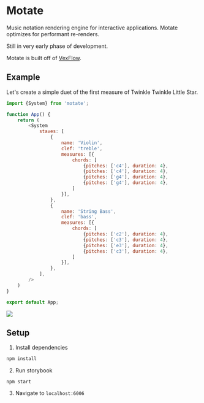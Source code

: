 # Motate
Music notation rendering engine for interactive applications. Motate optimizes for performant re-renders.

Still in very early phase of development.

Motate is built off of [VexFlow](https://github.com/0xfe/vexflow).

## Example
Let's create a simple duet of the first measure of Twinkle Twinkle Little Star.

```javascript
import {System} from 'motate';

function App() {
    return (
        <System
            staves: [
                {
                    name: 'Violin',
                    clef: 'treble',
                    measures: [{
                        chords: [
                            {pitches: ['c4'], duration: 4},
                            {pitches: ['c4'], duration: 4},
                            {pitches: ['g4'], duration: 4},
                            {pitches: ['g4'], duration: 4},
                        ]
                    }],
                },
                {
                    name: 'String Bass',
                    clef: 'bass',
                    measures: [{
                        chords: [
                            {pitches: ['c2'], duration: 4},
                            {pitches: ['c3'], duration: 4},
                            {pitches: ['e3'], duration: 4},
                            {pitches: ['c3'], duration: 4},
                        ]
                    }],
                },
            ],
        />
    )
}

export default App;

```
![](https://i.imgur.com/6eEpvEy.png)

## Setup
1. Install dependencies
```bash
npm install
```
2. Run storybook
```
npm start
```
3. Navigate to `localhost:6006`
